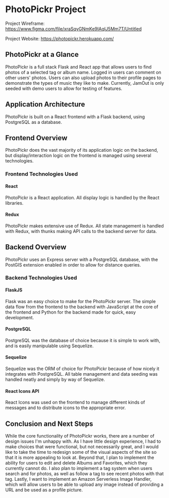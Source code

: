 # PhotoPickr Project

Project Wireframe: https://www.figma.com/file/xraSqyGNmKe9IAqlJ5Mm7T/Untitled

Project Website: https://photopickr.herokuapp.com/

## PhotoPickr at a Glance

PhotoPickr is a full stack Flask and React app that allows users to find photos of a selected tag or album name. Logged in users can comment on other users' photos. Users can also upload photos to their profile pages to demonstrate the types of music they like to make. Currently, JamOut is only seeded with demo users to allow for testing of features.

## Application Architecture

PhotoPickr is built on a React frontend with a Flask backend, using PostgreSQL as a database.

## Frontend Overview

PhotoPickr does the vast majority of its application logic on the backend, but display/interaction logic on the frontend is managed using several technologies.

### Frontend Technologies Used

#### React 

PhotoPickr is a React application. All display logic is handled by the React libraries.

#### Redux

PhotoPickr makes extensive use of Redux. All state management is handled with Redux, with thunks making API calls to the backend server for data. 

## Backend Overview

PhotoPickr uses an Express server with a PostgreSQL database, with the PostGIS extension enabled in order to allow for distance queries. 

### Backend Technologies Used

#### FlaskJS

Flask was an easy choice to make for the PhotoPickr server. The simple data flow from the frontend to the backend with JavaScript at the core of the frontend and Python for the backend made for quick, easy development.

#### PostgreSQL

PostgreSQL was the database of choice because it is simple to work with, and is easily manipulable using Sequelize.

#### Sequelize

Sequelize was the ORM of choice for PhotoPickr because of how nicely it integrates with PostgreSQL. All table management and data seeding was handled neatly and simply by way of Sequelize.

#### React Icons API

React Icons was used on the frontend to manage different kinds of messages and to distribute icons to the appropriate error.


## Conclusion and Next Steps

While the core functionality of PhotoPickr works, there are a number of design issues I'm unhappy with. As I have little design experience, I had to make choices that were functional, but not necessarily great, and I would like to take the time to redesign some of the visual aspects of the site so that it is more appealing to look at. Beyond that, I plan to implement the ability for users to edit and delete Albums and Favorites, which they currently cannot do. I also plan to implement a tag system when users search and for photos, as well as follow a tag to see recent photos with that tag. Lastly, I want to implement an Amazon Serverless Image Handler, which will allow users to be able to upload any image instead of providing a URL and be used as a profile picture.
